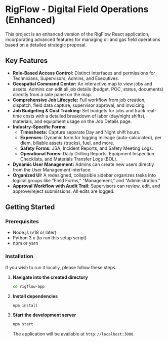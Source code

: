 # RigFlow - Digital Field Operations (Enhanced)

This project is an enhanced version of the RigFlow React application, incorporating advanced features for managing oil and gas field operations based on a detailed strategic proposal.

## Key Features

-   **Role-Based Access Control:** Distinct interfaces and permissions for Technicians, Supervisors, Admins, and Executives.
-   **Geospatial Command Center:** An interactive map to view jobs and assets. Admins can edit all job details (budget, POC, status, documents) directly from a side panel on the map.
-   **Comprehensive Job Lifecycle:** Full workflow from job creation, dispatch, field data capture, supervisor approval, and invoicing.
-   **Job Budgeting & Cost Tracking:** Set budgets for jobs and track real-time costs with a detailed breakdown of labor (day/night shifts), materials, and equipment usage on the Job Details page.
-   **Industry-Specific Forms:**
    -   **Timesheets:** Capture separate Day and Night shift hours.
    -   **Expenses:** Dynamic form for logging mileage (auto-calculated), per diem, billable assets (trucks), fuel, and more.
    -   **Safety Forms:** JSA, Incident Reports, and Safety Meeting Logs.
    -   **Operational Forms:** Daily Drilling Reports, Equipment Inspection Checklists, and Materials Transfer Logs (BOL).
-   **Dynamic User Management:** Admins can create new users directly from the User Management interface.
-   **Organized UI:** A redesigned, collapsible sidebar organizes tasks into logical groups like "Field Forms," "Management," and "Administration."
-   **Approval Workflow with Audit Trail:** Supervisors can review, edit, and approve/reject submissions. All edits are logged.

## Getting Started

### Prerequisites

- Node.js (v18 or later)
- Python 3.x (to run this setup script)
- npm or yarn

### Installation
If you wish to run it locally, please follow these steps.

1.  **Navigate into the created directory**
    ```bash
    cd rigflow-app
    ```

2.  **Install dependencies**
    ```bash
    npm install
    ```

3.  **Start the development server**
    ```bash
    npm start
    ```
    The application will be available at `http://localhost:3000`.
